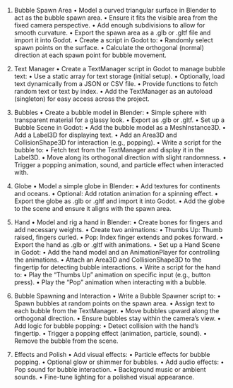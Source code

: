 1. Bubble Spawn Area
	•	Model a curved triangular surface in Blender to act as the bubble spawn area.
	•	Ensure it fits the visible area from the fixed camera perspective.
	•	Add enough subdivisions to allow for smooth curvature.
	•	Export the spawn area as a .glb or .gltf file and import it into Godot.
	•	Create a script in Godot to:
	•	Randomly select spawn points on the surface.
	•	Calculate the orthogonal (normal) direction at each spawn point for bubble movement.

2. Text Manager
	•	Create a TextManager script in Godot to manage bubble text:
	•	Use a static array for text storage (initial setup).
	•	Optionally, load text dynamically from a JSON or CSV file.
	•	Provide functions to fetch random text or text by index.
	•	Add the TextManager as an autoload (singleton) for easy access across the project.

3. Bubbles
	•	Create a bubble model in Blender:
	•	Simple sphere with transparent material for a glassy look.
	•	Export as .glb or .gltf.
	•	Set up a Bubble Scene in Godot:
	•	Add the bubble model as a MeshInstance3D.
	•	Add a Label3D for displaying text.
	•	Add an Area3D and CollisionShape3D for interaction (e.g., popping).
	•	Write a script for the bubble to:
	•	Fetch text from the TextManager and display it in the Label3D.
	•	Move along its orthogonal direction with slight randomness.
	•	Trigger a popping animation, sound, and particle effect when interacted with.

4. Globe
	•	Model a simple globe in Blender:
	•	Add textures for continents and oceans.
	•	Optional: Add rotation animation for a spinning effect.
	•	Export the globe as .glb or .gltf and import it into Godot.
	•	Add the globe to the scene and ensure it aligns with the spawn area.

5. Hand
	•	Model and rig a hand in Blender:
	•	Create bones for fingers and add necessary weights.
	•	Create two animations:
	•	Thumbs Up: Thumb raised, fingers curled.
	•	Pop: Index finger extends and pokes forward.
	•	Export the hand as .glb or .gltf with animations.
	•	Set up a Hand Scene in Godot:
	•	Add the hand model and an AnimationPlayer for controlling the animations.
	•	Attach an Area3D and CollisionShape3D to the fingertip for detecting bubble interactions.
	•	Write a script for the hand to:
	•	Play the “Thumbs Up” animation on specific input (e.g., button press).
	•	Play the “Pop” animation when interacting with a bubble.

6. Bubble Spawning and Interaction
	•	Write a Bubble Spawner script to:
	•	Spawn bubbles at random points on the spawn area.
	•	Assign text to each bubble from the TextManager.
	•	Move bubbles upward along the orthogonal direction.
	•	Ensure bubbles stay within the camera’s view.
	•	Add logic for bubble popping:
	•	Detect collision with the hand’s fingertip.
	•	Trigger a popping effect (animation, particle, sound).
	•	Remove the bubble from the scene.

7. Effects and Polish
	•	Add visual effects:
	•	Particle effects for bubble popping.
	•	Optional glow or shimmer for bubbles.
	•	Add audio effects:
	•	Pop sound for bubble interaction.
	•	Background music or ambient sounds.
	•	Fine-tune lighting for a polished visual appearance.